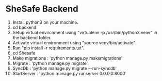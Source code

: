# SheSafe Backend #

1. Install python3 on your machine.
2. cd backend
2. Setup virtual environment using  "virtualenv -p /usr/bin/python3 venv" in the backend folder.
3. Activate virtual environment using "source venv/bin/activate".
4. Run "pip install -r requirements.txt".
5. cd Shesafe
6. Make migrations : 'python manage.py makemigrations'
7. Migrate : 'python manage.py migrate'
8. SyncDb : 'python manage.py migrate --run-syncdb'
9. StartServer : 'python manage.py runserver 0.0.0.0:8000'
